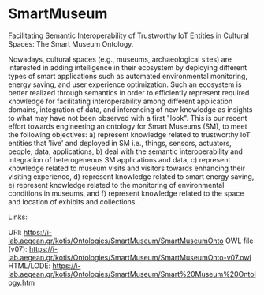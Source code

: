 # SmartMuseum
Facilitating Semantic Interoperability of Trustworthy IoT Entities in Cultural Spaces: The Smart Museum Ontology.

Nowadays, cultural spaces (e.g., museums, archaeological sites) are interested in adding intelligence in their ecosystem by deploying different types of smart applications such as automated environmental monitoring, energy saving, and user experience optimization. Such an ecosystem is better realized through semantics in order to efficiently represent required knowledge for facilitating interoperability among different application domains, integration of data, and inferencing of new knowledge as insights to what may have not been observed with a  first "look".  This is our recent effort towards engineering an ontology for Smart Museums (SM), to meet the following objectives: a) represent  knowledge related to trustworthy IoT entities that 'live' and deployed in SM i.e., things, sensors, actuators, people, data, applications, b) deal with the semantic interoperability and integration of heterogeneous SM applications and data, c) represent knowledge related to museum visits and visitors towards enhancing their visiting experience, d) represent knowledge related to smart energy saving, e) represent knowledge related to the monitoring of environmental conditions in museums, and f) represent knowledge related to the space and location of exhibits and collections. 

Links:

URI: https://i-lab.aegean.gr/kotis/Ontologies/SmartMuseum/SmartMuseumOnto
OWL file (v07): https://i-lab.aegean.gr/kotis/Ontologies/SmartMuseum/SmartMuseumOnto-v07.owl
HTML/LODE: https://i-lab.aegean.gr/kotis/Ontologies/SmartMuseum/Smart%20Museum%20Ontology.htm
